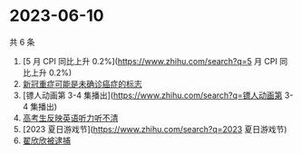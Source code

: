 # 2023-06-10

共 6 条

<!-- BEGIN -->
<!-- 最后更新时间 Sat Jun 10 2023 01:10:28 GMT+0800 (China Standard Time) -->

1. [5 月 CPI 同比上升 0.2%](https://www.zhihu.com/search?q=5 月 CPI 同比上升
   0.2%)
1. [新冠重症可能是未确诊癌症的标志](https://www.zhihu.com/search?q=新冠重症可能是未确诊癌症的标志)
1. [镖人动画第 3-4 集播出](https://www.zhihu.com/search?q=镖人动画第 3-4 集播出)
1. [高考生反映英语听力听不清](https://www.zhihu.com/search?q=高考生反映英语听力听不清)
1. [2023 夏日游戏节](https://www.zhihu.com/search?q=2023 夏日游戏节)
1. [翟欣欣被逮捕](https://www.zhihu.com/search?q=翟欣欣被逮捕)

<!-- END -->
